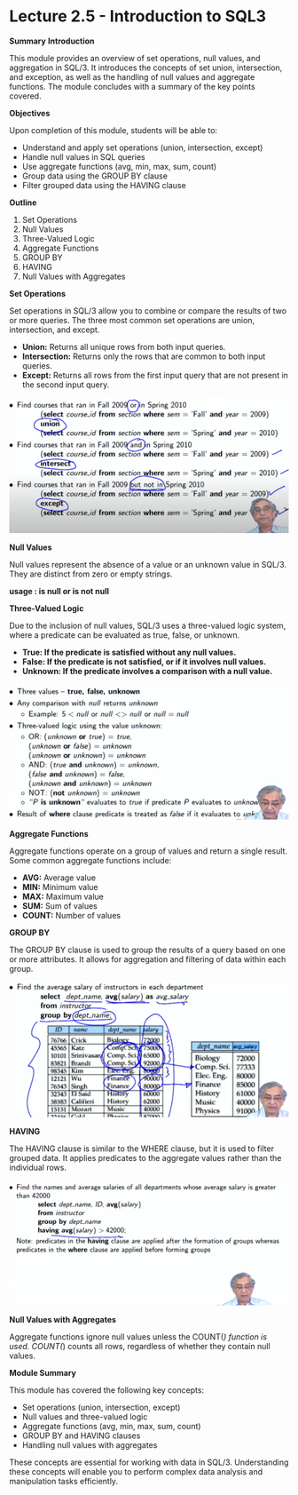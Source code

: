 # Lecture 2.5 - Introduction to SQL3

**Summary**
**Introduction**

This module provides an overview of set operations, null values, and aggregation in SQL/3. It introduces the concepts of set union, intersection, and exception, as well as the handling of null values and aggregate functions. The module concludes with a summary of the key points covered.

**Objectives**

Upon completion of this module, students will be able to:

* Understand and apply set operations (union, intersection, except)
* Handle null values in SQL queries
* Use aggregate functions (avg, min, max, sum, count)
* Group data using the GROUP BY clause
* Filter grouped data using the HAVING clause

**Outline**

1. Set Operations
2. Null Values
3. Three-Valued Logic
4. Aggregate Functions
5. GROUP BY
6. HAVING
7. Null Values with Aggregates


**Set Operations**

Set operations in SQL/3 allow you to combine or compare the results of two or more queries. The three most common set operations are union, intersection, and except.

* **Union:** Returns all unique rows from both input queries.
* **Intersection:** Returns only the rows that are common to both input queries.
* **Except:** Returns all rows from the first input query that are not present in the second input query.

![1718038377522](image/Lecture2.5-IntroductiontoSQL3/1718038377522.png)

**Null Values**

Null values represent the absence of a value or an unknown value in SQL/3. They are distinct from zero or empty strings.

**usage : is null or is not null** 

**Three-Valued Logic**

Due to the inclusion of null values, SQL/3 uses a three-valued logic system, where a predicate can be evaluated as true, false, or unknown.

* **True: If the predicate is satisfied without any null values.**
* **False: If the predicate is not satisfied, or if it involves null values.**
* **Unknown: If the predicate involves a comparison with a null value.**

![1718039267634](image/Lecture2.5-IntroductiontoSQL3/1718039267634.png)

**Aggregate Functions**

Aggregate functions operate on a group of values and return a single result. Some common aggregate functions include:

* **AVG:** Average value
* **MIN:** Minimum value
* **MAX:** Maximum value
* **SUM:** Sum of values
* **COUNT:** Number of values

**GROUP BY**

The GROUP BY clause is used to group the results of a query based on one or more attributes. It allows for aggregation and filtering of data within each group.

![1718039497023](image/Lecture2.5-IntroductiontoSQL3/1718039497023.png)

**HAVING**

The HAVING clause is similar to the WHERE clause, but it is used to filter grouped data. It applies predicates to the aggregate values rather than the individual rows.


![1718039542918](image/Lecture2.5-IntroductiontoSQL3/1718039542918.png)

**Null Values with Aggregates**

Aggregate functions ignore null values unless the COUNT(*) function is used. COUNT(*) counts all rows, regardless of whether they contain null values.

**Module Summary**

This module has covered the following key concepts:

* Set operations (union, intersection, except)
* Null values and three-valued logic
* Aggregate functions (avg, min, max, sum, count)
* GROUP BY and HAVING clauses
* Handling null values with aggregates

These concepts are essential for working with data in SQL/3. Understanding these concepts will enable you to perform complex data analysis and manipulation tasks efficiently.

